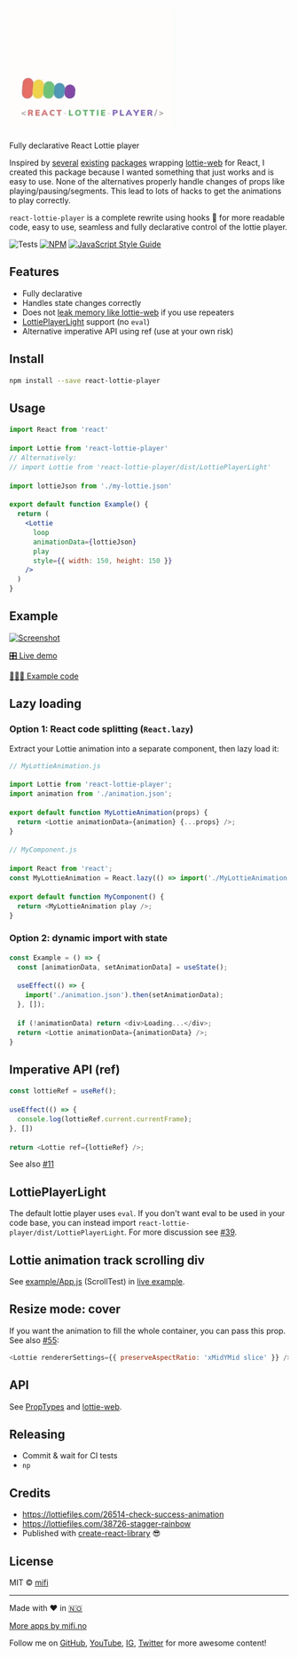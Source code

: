 ![](https://github.com/mifi/gifs/raw/master/react-lottie-player.gif)

Fully declarative React Lottie player

Inspired by [several](https://github.com/felippenardi/lottie-react-web) [existing](https://github.com/chenqingspring/react-lottie) [packages](https://github.com/Gamote/lottie-react) wrapping [lottie-web](https://github.com/airbnb/lottie-web) for React, I created this package because I wanted something that just works and is easy to use. None of the alternatives properly handle changes of props like playing/pausing/segments. This lead to lots of hacks to get the animations to play correctly.

`react-lottie-player` is a complete rewrite using hooks 🎣 for more readable code, easy to use, seamless and fully declarative control of the lottie player.

![Tests](https://github.com/mifi/react-lottie-player/workflows/Tests/badge.svg) [![NPM](https://img.shields.io/npm/v/react-lottie-player.svg)](https://www.npmjs.com/package/react-lottie-player) [![JavaScript Style Guide](https://img.shields.io/badge/code_style-standard-brightgreen.svg)](https://standardjs.com)

## Features

- Fully declarative
- Handles state changes correctly
- Does not [leak memory like lottie-web](https://github.com/mifi/react-lottie-player/issues/35) if you use repeaters
- [LottiePlayerLight](#lottieplayerlight) support (no `eval`)
- Alternative imperative API using ref (use at your own risk)

## Install

```bash
npm install --save react-lottie-player
```

## Usage

```jsx
import React from 'react'

import Lottie from 'react-lottie-player'
// Alternatively:
// import Lottie from 'react-lottie-player/dist/LottiePlayerLight'

import lottieJson from './my-lottie.json'

export default function Example() {
  return (
    <Lottie
      loop
      animationData={lottieJson}
      play
      style={{ width: 150, height: 150 }}
    />
  )
}
```

## Example

<a href="https://mifi.github.io/react-lottie-player/">
  <img src="screenshot.png" width="400" alt="Screenshot" />
</a>

[🎛 Live demo](https://mifi.github.io/react-lottie-player/)

[👩🏿‍💻 Example code](example/src/App.js)

## Lazy loading

### Option 1: React code splitting (`React.lazy`)

Extract your Lottie animation into a separate component, then lazy load it:

```js
// MyLottieAnimation.js

import Lottie from 'react-lottie-player';
import animation from './animation.json';

export default function MyLottieAnimation(props) {
  return <Lottie animationData={animation} {...props} />;
}

// MyComponent.js

import React from 'react';
const MyLottieAnimation = React.lazy(() => import('./MyLottieAnimation'));

export default function MyComponent() {
  return <MyLottieAnimation play />;
}
```

### Option 2: dynamic import with state

```js
const Example = () => {
  const [animationData, setAnimationData] = useState();

  useEffect(() => {
    import('./animation.json').then(setAnimationData);
  }, []);

  if (!animationData) return <div>Loading...</div>;
  return <Lottie animationData={animationData} />;
}
```

## Imperative API (ref)

```js
const lottieRef = useRef();

useEffect(() => {
  console.log(lottieRef.current.currentFrame);
}, [])

return <Lottie ref={lottieRef} />;
```

See also [#11](https://github.com/mifi/react-lottie-player/issues/11)

## LottiePlayerLight

The default lottie player uses `eval`. If you don't want eval to be used in your code base, you can instead import `react-lottie-player/dist/LottiePlayerLight`. For more discussion see [#39](https://github.com/mifi/react-lottie-player/pull/39).

## Lottie animation track scrolling div

See [example/App.js](example/src/App.js) (ScrollTest) in [live example](https://mifi.github.io/react-lottie-player/).

## Resize mode: cover

If you want the animation to fill the whole container, you can pass this prop. See also [#55](https://github.com/mifi/react-lottie-player/issues/55):

```js
<Lottie rendererSettings={{ preserveAspectRatio: 'xMidYMid slice' }} />
```

## API

See [PropTypes](src/props.js) and [lottie-web](https://github.com/airbnb/lottie-web).

## Releasing

- Commit & wait for CI tests
- `np`

## Credits

- https://lottiefiles.com/26514-check-success-animation
- https://lottiefiles.com/38726-stagger-rainbow
- Published with [create-react-library](https://github.com/transitive-bullshit/create-react-library) 😎

## License

MIT © [mifi](https://github.com/mifi)

---

Made with ❤️ in [🇳🇴](https://www.youtube.com/watch?v=uQIv8Vo9_Jc)

[More apps by mifi.no](https://mifi.no/)

Follow me on [GitHub](https://github.com/mifi/), [YouTube](https://www.youtube.com/channel/UC6XlvVH63g0H54HSJubURQA), [IG](https://www.instagram.com/mifi.no/), [Twitter](https://twitter.com/mifi_no) for more awesome content!
